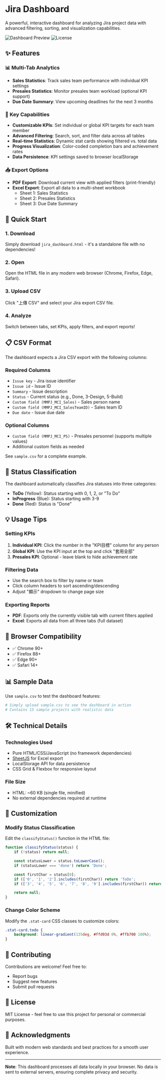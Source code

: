 # Jira Dashboard

A powerful, interactive dashboard for analyzing Jira project data with advanced filtering, sorting, and visualization capabilities.

![Dashboard Preview](https://img.shields.io/badge/Status-Active-success)
![License](https://img.shields.io/badge/License-MIT-blue)

## ✨ Features

### 📊 Multi-Tab Analytics
- **Sales Statistics**: Track sales team performance with individual KPI settings
- **Presales Statistics**: Monitor presales team workload (optional KPI support)
- **Due Date Summary**: View upcoming deadlines for the next 3 months

### 🎯 Key Capabilities
- **Customizable KPIs**: Set individual or global KPI targets for each team member
- **Advanced Filtering**: Search, sort, and filter data across all tables
- **Real-time Statistics**: Dynamic stat cards showing filtered vs. total data
- **Progress Visualization**: Color-coded completion bars and achievement rates
- **Data Persistence**: KPI settings saved to browser localStorage

### 📥 Export Options
- **PDF Export**: Download current view with applied filters (print-friendly)
- **Excel Export**: Export all data to a multi-sheet workbook
  - Sheet 1: Sales Statistics
  - Sheet 2: Presales Statistics
  - Sheet 3: Due Date Summary

## 🚀 Quick Start

### 1. Download
Simply download `jira_dashboard.html` - it's a standalone file with no dependencies!

### 2. Open
Open the HTML file in any modern web browser (Chrome, Firefox, Edge, Safari).

### 3. Upload CSV
Click "上傳 CSV" and select your Jira export CSV file.

### 4. Analyze
Switch between tabs, set KPIs, apply filters, and export reports!

## 📋 CSV Format

The dashboard expects a Jira CSV export with the following columns:

### Required Columns
- `Issue key` - Jira issue identifier
- `Issue id` - Issue ID
- `Summary` - Issue description
- `Status` - Current status (e.g., Done, 3-Design, 5-Build)
- `Custom field (MMPJ_MCI_Sales)` - Sales person name
- `Custom field (MMPJ_MCI_SalesTeamID)` - Sales team ID
- `Due date` - Issue due date

### Optional Columns
- `Custom field (MMPJ_MCI_PS)` - Presales personnel (supports multiple values)
- Additional custom fields as needed

See `sample.csv` for a complete example.

## 🎨 Status Classification

The dashboard automatically classifies Jira statuses into three categories:

- **ToDo** (Yellow): Status starting with 0, 1, 2, or "To Do"
- **InProgress** (Blue): Status starting with 3-9
- **Done** (Red): Status is "Done"

## 💡 Usage Tips

### Setting KPIs
1. **Individual KPI**: Click the number in the "KPI目標" column for any person
2. **Global KPI**: Use the KPI input at the top and click "套用全部"
3. **Presales KPI**: Optional - leave blank to hide achievement rate

### Filtering Data
- Use the search box to filter by name or team
- Click column headers to sort ascending/descending
- Adjust "顯示" dropdown to change page size

### Exporting Reports
- **PDF**: Exports only the currently visible tab with current filters applied
- **Excel**: Exports all data from all three tabs (full dataset)

## 🔧 Browser Compatibility

- ✅ Chrome 90+
- ✅ Firefox 88+
- ✅ Edge 90+
- ✅ Safari 14+

## 📊 Sample Data

Use `sample.csv` to test the dashboard features:

```bash
# Simply upload sample.csv to see the dashboard in action
# Contains 15 sample projects with realistic data
```

## 🛠️ Technical Details

### Technologies Used
- Pure HTML/CSS/JavaScript (no framework dependencies)
- [SheetJS](https://sheetjs.com/) for Excel export
- LocalStorage API for data persistence
- CSS Grid & Flexbox for responsive layout

### File Size
- HTML: ~60 KB (single file, minified)
- No external dependencies required at runtime

## 📝 Customization

### Modify Status Classification
Edit the `classifyStatus()` function in the HTML file:

```javascript
function classifyStatus(status) {
    if (!status) return null;

    const statusLower = status.toLowerCase();
    if (statusLower === 'done') return 'Done';

    const firstChar = status[0];
    if (['0', '1', '2'].includes(firstChar)) return 'ToDo';
    if (['3', '4', '5', '6', '7', '8', '9'].includes(firstChar)) return 'InProgress';

    return null;
}
```

### Change Color Scheme
Modify the `.stat-card` CSS classes to customize colors:

```css
.stat-card.todo {
    background: linear-gradient(135deg, #ffd93d 0%, #ffb700 100%);
}
```

## 🤝 Contributing

Contributions are welcome! Feel free to:
- Report bugs
- Suggest new features
- Submit pull requests

## 📄 License

MIT License - feel free to use this project for personal or commercial purposes.

## 🙏 Acknowledgments

Built with modern web standards and best practices for a smooth user experience.

---

**Note**: This dashboard processes all data locally in your browser. No data is sent to external servers, ensuring complete privacy and security.
